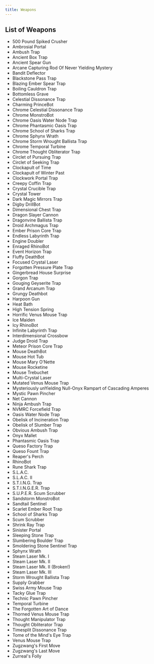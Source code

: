 ```yaml
---
title: Weapons
---
```


## List of Weapons

- 500 Pound Spiked Crusher
- Ambrosial Portal
- Ambush Trap
- Ancient Box Trap
- Ancient Spear Gun
- Arcane Capturing Rod Of Never Yielding Mystery
- Bandit Deflector
- Blackstone Pass Trap
- Blazing Ember Spear Trap
- Boiling Cauldron Trap
- Bottomless Grave
- Celestial Dissonance Trap
- Charming PrinceBot
- Chrome Celestial Dissonance Trap
- Chrome MonstroBot
- Chrome Oasis Water Node Trap
- Chrome Phantasmic Oasis Trap
- Chrome School of Sharks Trap
- Chrome Sphynx Wrath
- Chrome Storm Wrought Ballista Trap
- Chrome Temporal Turbine
- Chrome Thought Obliterator Trap
- Circlet of Pursuing Trap
- Circlet of Seeking Trap
- Clockapult of Time
- Clockapult of Winter Past
- Clockwork Portal Trap
- Creepy Coffin Trap
- Crystal Crucible Trap
- Crystal Tower
- Dark Magic Mirrors Trap
- Digby DrillBot
- Dimensional Chest Trap
- Dragon Slayer Cannon
- Dragonvine Ballista Trap
- Droid Archmagus Trap
- Ember Prison Core Trap
- Endless Labyrinth Trap
- Engine Doubler
- Enraged RhinoBot
- Event Horizon Trap
- Fluffy DeathBot
- Focused Crystal Laser
- Forgotten Pressure Plate Trap
- Gingerbread House Surprise
- Gorgon Trap
- Gouging Geyserite Trap
- Grand Arcanum Trap
- Grungy Deathbot
- Harpoon Gun
- Heat Bath
- High Tension Spring
- Horrific Venus Mouse Trap
- Ice Maiden
- Icy RhinoBot
- Infinite Labyrinth Trap
- Interdimensional Crossbow
- Judge Droid Trap
- Meteor Prison Core Trap
- Mouse DeathBot
- Mouse Hot Tub
- Mouse Mary O'Nette
- Mouse Rocketine
- Mouse Trebuchet
- Multi-Crystal Laser
- Mutated Venus Mouse Trap
- Mysteriously unYielding Null-Onyx Rampart of Cascading Amperes
- Mystic Pawn Pincher
- Net Cannon
- Ninja Ambush Trap
- NVMRC Forcefield Trap
- Oasis Water Node Trap
- Obelisk of Incineration Trap
- Obelisk of Slumber Trap
- Obvious Ambush Trap
- Onyx Mallet
- Phantasmic Oasis Trap
- Queso Factory Trap
- Queso Fount Trap
- Reaper's Perch
- RhinoBot
- Rune Shark Trap
- S.L.A.C.
- S.L.A.C. II
- S.T.I.N.G. Trap
- S.T.I.N.G.E.R. Trap
- S.U.P.E.R. Scum Scrubber
- Sandstorm MonstroBot
- Sandtail Sentinel
- Scarlet Ember Root Trap
- School of Sharks Trap
- Scum Scrubber
- Shrink Ray Trap
- Sinister Portal
- Sleeping Stone Trap
- Slumbering Boulder Trap
- Smoldering Stone Sentinel Trap
- Sphynx Wrath
- Steam Laser Mk. I
- Steam Laser Mk. II
- Steam Laser Mk. II (Broken!)
- Steam Laser Mk. III
- Storm Wrought Ballista Trap
- Supply Grabber
- Swiss Army Mouse Trap
- Tacky Glue Trap
- Technic Pawn Pincher
- Temporal Turbine
- The Forgotten Art of Dance
- Thorned Venus Mouse Trap
- Thought Manipulator Trap
- Thought Obliterator Trap
- Timesplit Dissonance Trap
- Tome of the Mind's Eye Trap
- Venus Mouse Trap
- Zugzwang's First Move
- Zugzwang's Last Move
- Zurreal's Folly
